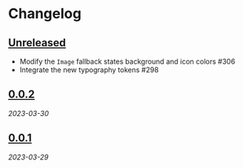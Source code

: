 # Changelog

<!-- Don't forget to update links at the end of this page! -->

## [Unreleased]

* Modify the `Image` fallback states background and icon colors #306
* Integrate the new typography tokens #298

## [0.0.2]

_2023-03-30_

## [0.0.1]

_2023-03-29_

<!-- Links -->
[Unreleased]: https://github.com/adevinta/spark-android/compare/0.0.2...HEAD
[0.0.2]: https://github.com/adevinta/spark-android/releases/tag/0.0.2
[0.0.1]: https://github.com/adevinta/spark-android/releases/tag/0.0.1
